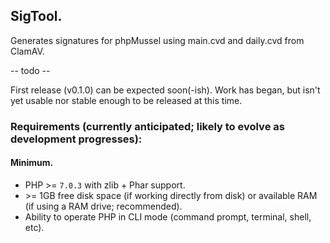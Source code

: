 ## SigTool.
Generates signatures for phpMussel using main.cvd and daily.cvd from ClamAV.

-- todo --

First release (v0.1.0) can be expected soon(-ish). Work has began, but isn't yet usable nor stable enough to be released at this time.

### Requirements (currently anticipated; likely to evolve as development progresses):

#### Minimum.
- PHP &gt;= `7.0.3` with zlib + Phar support.
- &gt;= 1GB free disk space (if working directly from disk) or available RAM (if using a RAM drive; recommended).
- Ability to operate PHP in CLI mode (command prompt, terminal, shell, etc).

